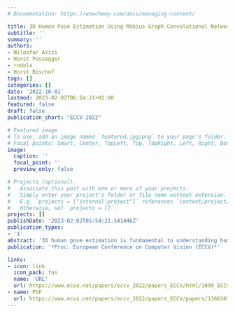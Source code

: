 ```yaml
---
# Documentation: https://wowchemy.com/docs/managing-content/

title: 3D Human Pose Estimation Using Möbius Graph Convolutional Networks
subtitle: ''
summary: ''
authors:
- Niloofar Azizi
- Horst Possegger
- rodola
- Horst Bischof
tags: []
categories: []
date: '2022-10-01'
lastmod: 2023-02-02T06:54:21+01:00
featured: false
draft: false
publication_short: "ECCV 2022"

# Featured image
# To use, add an image named `featured.jpg/png` to your page's folder.
# Focal points: Smart, Center, TopLeft, Top, TopRight, Left, Right, BottomLeft, Bottom, BottomRight.
image:
  caption: ''
  focal_point: ''
  preview_only: false

# Projects (optional).
#   Associate this post with one or more of your projects.
#   Simply enter your project's folder or file name without extension.
#   E.g. `projects = ["internal-project"]` references `content/project/deep-learning/index.md`.
#   Otherwise, set `projects = []`.
projects: []
publishDate: '2023-02-02T05:54:21.541446Z'
publication_types:
- '1'
abstract: '3D human pose estimation is fundamental to understanding human behavior. Recently, promising results have been achieved by graph convolutional networks (GCNs), which achieve state-of-the-art performance and provide rather light-weight architectures. However, a major limitation of GCNs is their inability to encode all the transformations between joints explicitly. To address this issue, we propose a novel spectral GCN using the Möbius transformation (Möbius-GCN). In particular, this allows us to directly and explicitly encode the transformation between joints, resulting in a significantly more compact representation. Compared to even the lightest architectures so far, our novel approach requires 90–98% fewer parameters, i.e. our lightest MöbiusGCN uses only 0.042M trainable parameters. Besides the drastic parameter reduction, explicitly encoding the transformation of joints also enables us to achieve state-of-the-art results. We evaluate our approach on the two challenging pose estimation benchmarks, Human3.6M and MPI-INF-3DHP, demonstrating both state-of-the-art results and the generalization capabilities of MöbiusGCN.'
publication: '*Proc. European Conference on Computer Vision (ECCV)*'

links:
- icon: link
  icon_pack: fas
  name: 'URL'
  url: https://www.ecva.net/papers/eccv_2022/papers_ECCV/html/1049_ECCV_2022_paper.php
- name: PDF
  url: https://www.ecva.net/papers/eccv_2022/papers_ECCV/papers/136610158.pdf
---
```

